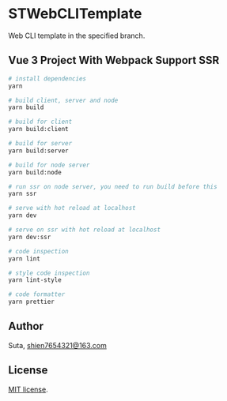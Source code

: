 # STWebCLITemplate

Web CLI template in the specified branch.

## Vue 3 Project With Webpack Support SSR

```bash
# install dependencies
yarn

# build client, server and node
yarn build

# build for client
yarn build:client

# build for server
yarn build:server

# build for node server
yarn build:node

# run ssr on node server, you need to run build before this
yarn ssr

# serve with hot reload at localhost
yarn dev

# serve on ssr with hot reload at localhost
yarn dev:ssr

# code inspection
yarn lint

# style code inspection
yarn lint-style

# code formatter
yarn prettier
```

## Author

Suta, shien7654321@163.com

## License

[mit]: https://opensource.org/licenses/MIT

[MIT license][mit].
